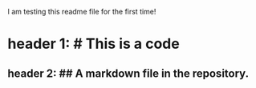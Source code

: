 I am testing this readme file for the first time!
# header 1: # This is a code
##  header 2: ## A markdown file in the repository.
